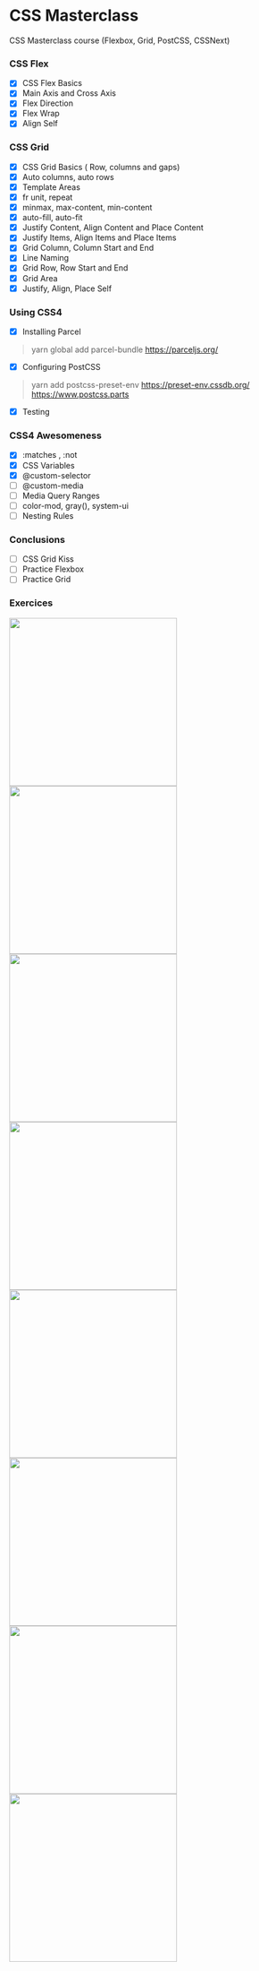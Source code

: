 # CSS Masterclass

CSS Masterclass course (Flexbox, Grid, PostCSS, CSSNext)

### CSS Flex

- [X] CSS Flex Basics
- [X] Main Axis and Cross Axis
- [X] Flex Direction
- [X] Flex Wrap
- [X] Align Self

### CSS Grid

- [X] CSS Grid Basics ( Row, columns and gaps)
- [X] Auto columns, auto rows
- [X] Template Areas
- [X] fr unit, repeat
- [X] minmax, max-content, min-content
- [X] auto-fill, auto-fit
- [X] Justify Content, Align Content and Place Content
- [X] Justify Items, Align Items and Place Items
- [X] Grid Column, Column Start and End
- [X] Line Naming
- [X] Grid Row, Row Start and End
- [X] Grid Area
- [X] Justify, Align, Place Self

### Using CSS4

- [X] Installing Parcel
> yarn global add parcel-bundle
> https://parceljs.org/
- [X] Configuring PostCSS
> yarn add postcss-preset-env
> https://preset-env.cssdb.org/
> https://www.postcss.parts
- [X] Testing

### CSS4 Awesomeness

- [X] :matches , :not
- [X] CSS Variables
- [X] @custom-selector
- [ ] @custom-media
- [ ] Media Query Ranges
- [ ] color-mod, gray(), system-ui
- [ ] Nesting Rules

### Conclusions

- [ ] CSS Grid Kiss
- [ ] Practice Flexbox
- [ ] Practice Grid

### Exercices

<img src="https://i.pinimg.com/originals/7d/4c/66/7d4c66d0b646478a297ee21e7cd8aee5.jpg" width="300px" />
<img src="https://i.pinimg.com/originals/c3/64/72/c36472e703f1ca49324f53991f610392.jpg" width="300px" />
<img src="https://i.pinimg.com/originals/69/63/a5/6963a5c312b1994e1c7ea094bbd508de.jpg" width="300px" />
<img src="https://i.pinimg.com/564x/af/c5/fd/afc5fdee8a4036487d89ae08da9f1745.jpg" width="300px" />
<img src="https://i.pinimg.com/564x/ba/ea/9d/baea9d5be82afaaea4aa6a739a0cc6a8.jpg" width="300px" />
<img src="https://i.pinimg.com/564x/fd/90/23/fd9023163c117b63caac113a7bd47f5c.jpg" width="300px" />

<img src="https://i.pinimg.com/564x/a4/0d/ba/a40dba0269d7de0120496ec830d6b25a.jpg" width="300px" />
<img src="https://cdn.dribbble.com/users/102267/screenshots/4275407/afisha_by_radiusss.jpg" width="300px" />
